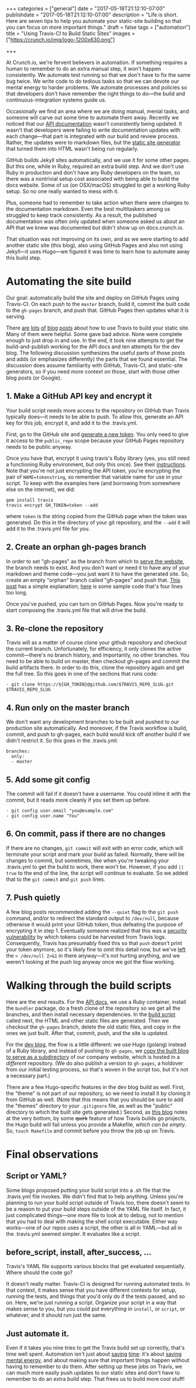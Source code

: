 +++
categories = ["general"]
date = "2017-05-18T21:12:10-07:00"
publishdate = "2017-05-18T21:12:10-07:00"
description = "Life is short. Here are seven tips to help you automate your static-site building so that you can focus on more important things."
draft = false
tags = ["automation"]
title = "Using Travis-CI to Build Static Sites"
images = ["https://crunch.io/img/logo-1200x630.png"]


+++

At Crunch.io, we're fervent believers in automation. If something requires a human to remember to do an extra manual step, it won't happen consistently. We automate test running so that we don't have to fix the same bug twice. We write code to do tedious tasks so that we can devote our mental energy to harder problems. We automate processes and policies so that developers don't have remember the right things to do—the build and continuous-integration systems guide us.

Occasionally we find an area where we are doing manual, menial tasks, and someone will carve out some time to automate them away. Recently we noticed that our [API documentation](http://docs.crunch.io) wasn't consistently being updated. It wasn't that developers were failing to write documentation updates with each change—that part is integrated with our build and review process. Rather, the updates were to markdown files, but the [static site generator](https://github.com/lord/slate) that turned them into HTML wasn't being run regularly.

GitHub builds Jekyll sites automatically, and we use it for some other pages. But this one, while in Ruby, required an extra build step. And we don't use Ruby in production and don't have any Ruby developers on the team, so there was a nontrivial setup cost associated with being able to build the docs website. Some of us (on OSX/macOS) struggled to get a working Ruby setup. So no one really wanted to mess with it.

Plus, someone had to remember to take action when there were changes to the documentation markdown. Even the best multitaskers among us struggled to keep track consistently. As a result, the published documentation was often only updated when someone asked us about an API that we knew was documented but didn't show up on docs.crunch.io.

That situation was not improving on its own, and as we were starting to add another static site (this blog), also using GitHub Pages and also not using Jekyll—it uses Hugo—we figured it was time to learn how to automate away this build step.

# Automating the site build

Our goal: automatically build the site and deploy on GitHub Pages using Travis-CI. On each push to the `master` branch, build it, commit the built code to the `gh-pages` branch, and push that. GitHub Pages then updates what it is serving.

There [are](https://blog.christophvoigt.com/setting-up-hugo-with-github-pages/) [lots](http://speps.github.io/articles/hugo-setup/) [of](http://rcoedo.com/post/hugo-static-site-generator/) [blog](https://pghalliday.com/github/ssh/travis-ci/2014/09/19/auto-build-and-deploy-github-pages-with-travis-ci.html) [posts](https://www.metachris.com/2017/04/continuous-deployment-hugo---travis-ci--github-pages/) about how to use Travis to build your static site. Many of them were helpful. Some gave bad advice. None were complete enough to just drop in and use. In the end, it took nine attempts to get the build-and-publish working for the API docs and ten attempts for the dev blog. The following discussion synthesizes the useful parts of those posts and adds (or emphasizes differently) the parts that we found essential. The discussion does assume familiarity with GitHub, Travis-CI, and static-site generators, so if you need more context on those, start with those other blog posts (or Google).

## 1. Make a GitHub API key and encrypt it

Your build script needs more access to the repository on GitHub than Travis typically does—it needs to be able to push. To allow this, generate an API key for this job, encrypt it, and add it to the .travis.yml.

First, go to the GitHub site and [generate a new token](https://github.com/settings/tokens). You only need to give it access to the `public_repo` scope because your GitHub Pages repository needs to be public anyway.

Once you have that, encrypt it using travis's Ruby library (yes, you still need a functioning Ruby environment, but only this once). See their [instructions](https://docs.travis-ci.com/user/encryption-keys/). Note that you're not just encrypting the API token, you're encrypting the pair of `NAME=tokenstring`, so remember that variable name for use in your script. To keep with the examples here (and borrowing from somewhere else on the internet), we did:

    gem install travis
    travis encrypt GH_TOKEN=token --add

where `token` is the string copied from the GitHub page when the token was generated. Do this in the directory of your git repository, and the `--add` it will add it to the .travis.yml file for you.

## 2. Create an orphan gh-pages branch

In order to set "gh-pages" as the branch from which to [serve the website](https://help.github.com/articles/configuring-a-publishing-source-for-github-pages/), the branch needs to exist. And you don't want or need it to have any of your markdown and theme code—you just want it to have the generated site. So, create an empty "orphan" branch called "gh-pages" and push that. [This post](http://www.bitflop.dk/tutorials/how-to-create-a-new-and-empty-branch-in-git.html) has a simple explanation; [here](https://gist.github.com/seanbuscay/5877413) is some sample code that's four lines too long.

Once you've pushed, you can turn on GitHub Pages. Now you're ready to start composing the .travis.yml file that will drive the build.

## 3. Re-clone the repository

Travis will as a matter of course clone your github repository and checkout the current branch. Unfortunately, for efficiency, it only clones the active commit—there's no branch history, and importantly, no other branches. You need to be able to build on master, then checkout gh-pages and commit the build artifacts there. In order to do this, clone the repository again and get the full tree. So this goes in one of the sections that runs code:

    - git clone https://${GH_TOKEN}@github.com/$TRAVIS_REPO_SLUG.git $TRAVIS_REPO_SLUG

## 4. Run only on the master branch

We don't want any development branches to be built and pushed to our production site automatically. And moreover, if the Travis workflow is build, commit, and push to gh-pages, each build would kick off another build if we didn't restrict it. So this goes in the .travis.yml:

    branches:
      only:
      - master

## 5. Add some git config

The commit will fail if it doesn't have a username. You could inline it with the commit, but it reads more cleanly if you set them up before.

    - git config user.email "you@example.com"
    - git config user.name "You"

## 6. On commit, pass if there are no changes

If there are no changes, `git commit` will exit with an error code, which will terminate your script and mark your build as failed. Normally, there will be changes to commit, but sometimes, like when you're tweaking your .travis.yml to get the build to work, there won't be. However, if you add `|| true` to the end of the line, the script will continue to evaluate. So we added that to the `git commit` and `git push` lines.

## 7. Push quietly

A few blog posts recommended adding the `--quiet` flag to the `git push` command, and/or to redirect the standard output to `/dev/null`, because otherwise it would print your GitHub token, thus defeating the purpose of encrypting it in step 1. Eventually someone realized that this was a [security vulnerability](https://blog.travis-ci.com/2017-05-08-security-advisory) by which tokens could be harvested from Travis logs. Consequently, Travis has presumably fixed this so that `push` doesn't print your token anymore, so it's likely fine to omit this detail now, but we've [left](https://github.com/Crunch-io/clatter/blob/master/.travis.yml#L31) the `> /dev/null 2>&1` in there anyway—it's not hurting anything, and we weren't looking at the push log anyway once we got the flow working.

# Walking through the build scripts

Here are the end results. For the [API docs](https://github.com/Crunch-io/apidocs/blob/master/.travis.yml), we use a Ruby container, install the `bundler` package, do a fresh clone of the repository so we get all the branches, and then install necessary dependencies. In the [build script](https://github.com/Crunch-io/apidocs/blob/master/build.sh) called next, the HTML and other static files are generated. Then we checkout the `gh-pages` branch, delete the old static files, and copy in the ones we just built. After that, commit, push, and the site is updated.

For the [dev blog](https://github.com/Crunch-io/clatter/blob/master/.travis.yml), the flow is a little different: we use Hugo (golang) instead of a Ruby library, and instead of pushing to `gh-pages`, we [copy the built blog to serve as a subdirectory](https://github.com/Crunch-io/clatter/blob/master/.travis.yml#L19-L21) of our company website, which is hosted in a _different_ repository. (We do also publish a version to `gh-pages`, a holdover from our initial testing process, so that's woven in the script too, but it's not a necessary part.)

There are a few Hugo-specific features in the dev blog build as well. First, the "theme" is not part of our repository, so we need to install it by cloning it from GitHub as well. (Note that this means that you should be sure to add the "themes" directory to your `.gitignore` file, as well as the "public" directory to which the built site gets generated.) Second, as [this blog](http://rcoedo.com/post/hugo-static-site-generator/) notes at the very bottom, by some ~~quirk~~ feature of how Travis builds go projects, the Hugo build will fail unless you provide a Makefile, _which can be empty_. So, `touch Makefile` and commit before you throw the job up on Travis.

# Final observations

## Script or YAML?

Some blogs proposed putting your build script into a .sh file that the .travis.yml file invokes. We didn't find that to help anything. Unless you're planning to run your build script outside of Travis too, there doesn't seem to be a reason to put your build steps outside of the YAML file itself. In fact, it just complicated things—one more file to look at to debug, not to mention that you had to deal with making the shell script executable. Either way works—one of our repos uses a script, the other is all in YAML—but all in the .travis.yml seemed simpler. It evaluates like a script.

## before_script, install, after_success, ...

Travis's YAML file supports various blocks that get evaluated sequentially. Where should the code go?

It doesn't really matter. Travis-CI is designed for running automated tests. In that context, it makes sense that you have different contexts for setup, running the tests, and things that you'd only do if the tests passed, and so on. Here, we're just running a script. Organize your script in a way that makes sense to you, but you could put everything in `install`, or `script`, or whatever, and it should run just the same.

## Just automate it.

Even if it takes you nine tries to get the Travis build set up correctly, that's time well spent. Automation isn't just about [saving](https://xkcd.com/1319/) [time](https://xkcd.com/1205/): it's about [saving mental energy](https://www.johndcook.com/blog/2015/12/22/automate-to-save-mental-energy-not-time/), and about making sure that important things happen without having to remember to do them. After setting up these jobs on Travis, we can much more easily push updates to our static sites and don't have to remember to do an extra build step. That frees us to build more cool stuff!
